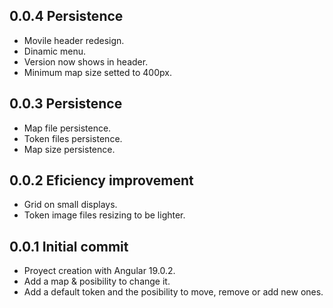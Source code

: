 ## 0.0.4 Persistence
  - Movile header redesign.
  - Dinamic menu.
  - Version now shows in header.
  - Minimum map size setted to 400px.

## 0.0.3 Persistence
  - Map file persistence.
  - Token files persistence.
  - Map size persistence.

## 0.0.2 Eficiency improvement

  - Grid on small displays.
  - Token image files resizing to be lighter.

## 0.0.1 Initial commit

  - Proyect creation with Angular 19.0.2.
  - Add a map & posibility to change it.
  - Add a default token and the posibility to move, remove or add new ones.

